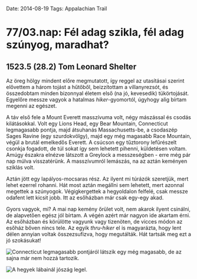 Date: 2014-08-19
Tags: Appalachian Trail

# 77/03.nap: Fél adag szikla, fél adag szúnyog, maradhat?

## 1523.5 (28.2) Tom Leonard Shelter

Az öreg hölgy mindent előre megmutatott, így reggel az utasításai szerint elővettem a három tojást a hűtőből, beizzítottam a villanyrezsót, és összedobtam minden bizonnyal életem első (na jó, kevesedik) tükörtojását. Egyelőre messze vagyok a hatalmas *hiker*-gyomortól, úgyhogy alig bírtam megenni az egészet.

A táv első fele a Mount Everett masszívuma volt, négy mászással és csodás kilátásokkal. Volt egy Lions Head, egy Bear Mountain, Connecticut legmagasabb pontja, majd átsuhanás Massachusetts-be, a csodaszép Sages Ravine (egy szurdokvölgy), majd egy még magasabb Race Mountain, végül a brutál emelkedős Everett. A csúcson egy tűztorony lefűrészelt csonkja fogadott, de túl sokat így sem lehetett pihenni, küldetésen voltam. Amúgy északra elnézve látszott a Greylock a messzeségben - erre még pár nap múlva visszatérünk. A masszívumról lemászás, na az aztán keményen sziklás volt.

Aztán jött egy lapályos-mocsaras rész. Az ilyent mi túrázók szeretjük, mert lehet ezerrel rohanni. Hát most aztán megállni sem lehetett, mert azonnal megettek a szúnyogok. Végigkergettek a hegyoldalon felfelé, csak messze odafent lett kicsit jobb. Itt az esőházban már csak egy-egy akad.

Gyors vagyok, mi? A mai nap kemény őrület volt, nem akarok ilyent csinálni, de alapvetően egész jól bírtam. A végén azért már nagyon ide akartam érni. Az esőházban és körülötte vagyunk vagy tizenöten, de vicces módon az esőház bőven nincs tele. Az egyik *thru-hiker* el is magyarázta, hogy lent délen annyian voltak összezsufizva, hogy megutálták. Hát tartsák meg ezt a jó szokásukat!

![Connecticut legmagasabb pontjáról látszik egy még magasabb, de az sajna már nem hozzá tartozik.](https://lh3.googleusercontent.com/-gl5Ljnwg9Vo/VDWnZRRoYMI/AAAAAAAAID0/gnH6Si9yLaw/s1152-Ic42/140819_093849.jpg)

![A hegyek lábainál jószág legel.](https://lh3.googleusercontent.com/-z7nEK01aFu0/VDWnZwN6reI/AAAAAAAAID8/F1gygYszWbs/s1152-Ic42/140819_143426.jpg)